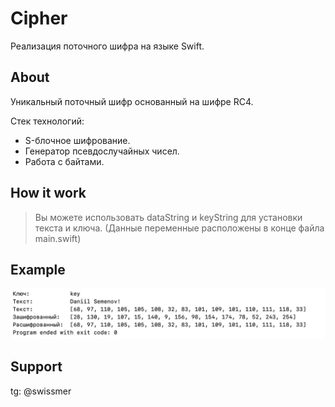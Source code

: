 # Cipher

Реализация поточного шифра на языке Swift.

## About

Уникальный поточный шифр основанный на шифре RC4.

Стек технологий:
* S-блочное шифрование.
* Генератор псевдослучайных чисел.
* Работа с байтами.

## How it work

> Вы можете использовать dataString и keyString для установки текста и ключа. (Данные переменные расположены в конце файла main.swift)

## Example

![image](./mics/images/1.png)

## Support

tg: @swissmer
